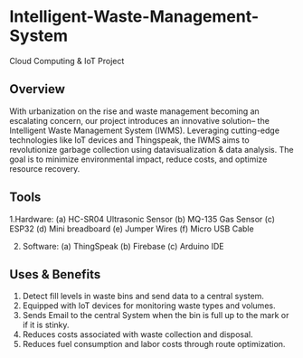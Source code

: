# Intelligent-Waste-Management-System
Cloud Computing & IoT Project

## Overview
With urbanization on the rise and waste management becoming an escalating concern, our project introduces an innovative solution– the Intelligent Waste Management System (IWMS). Leveraging cutting-edge technologies like IoT devices and Thingspeak, the IWMS aims to revolutionize garbage collection using datavisualization & data analysis. The goal is to minimize environmental impact, reduce costs, and optimize resource recovery.

## Tools
 1.Hardware:
 (a) HC-SR04 Ultrasonic Sensor
 (b) MQ-135 Gas Sensor
 (c) ESP32
 (d) Mini breadboard
 (e) Jumper Wires
 (f) Micro USB Cable
 
 2. Software:
 (a) ThingSpeak
 (b) Firebase
 (c) Arduino IDE

 ## Uses & Benefits
1. Detect fill levels in waste bins and send data to a central system.
2. Equipped with IoT devices for monitoring waste types and volumes.
3. Sends Email to the central System when the bin is full up to the mark or if it is stinky.
4. Reduces costs associated with waste collection and disposal.
5. Reduces fuel consumption and labor costs through route optimization.
   
